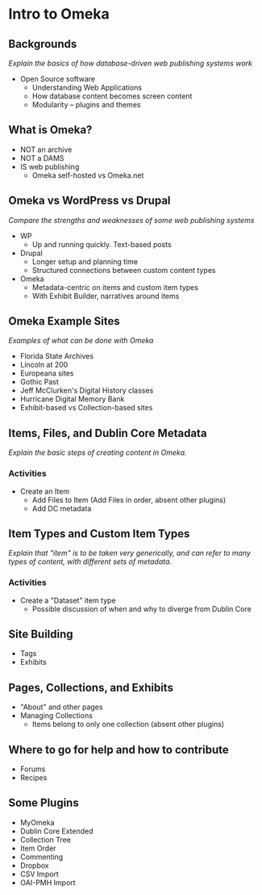 # Intro to Omeka


## Backgrounds
_Explain the basics of how database-driven web publishing systems work_

* Open Source software
	* Understanding Web Applications
	* How database content becomes screen content
	* Modularity – plugins and themes


## What is Omeka?

* NOT an archive
* NOT a DAMS
* IS web publishing
	* Omeka self-hosted vs Omeka.net

## Omeka vs WordPress vs Drupal
_Compare the strengths and weaknesses of some web publishing systems_

* WP
	* Up and running quickly. Text-based posts
* Drupal
	* Longer setup and planning time
	* Structured connections between custom content types
* Omeka
	* Metadata-centric on items and custom item types
	* With Exhibit Builder, narratives around items

## Omeka Example Sites
_Examples of what can be done with Omeka_

* Florida State Archives
* Lincoln at 200
* Europeana sites
* Gothic Past
* Jeff McClurken's Digital History classes
* Hurricane Digital Memory Bank
* Exhibit-based vs Collection-based sites

## Items, Files, and Dublin Core Metadata
_Explain the basic steps of creating content in Omeka._

### Activities

* Create an Item
	* Add Files to Item (Add Files in order, absent other plugins)
	* Add DC metadata


## Item Types and Custom Item Types
_Explain that "item" is to be taken very generically, and can refer to many types of content, with different sets of metadata._

### Activities

* Create a "Dataset" item type
	* Possible discussion of when and why to diverge from Dublin Core


## Site Building

* Tags
* Exhibits


## Pages, Collections, and Exhibits

* "About" and other pages
* Managing Collections
	* Items belong to only one collection (absent other plugins)


## Where to go for help and how to contribute

* Forums
* Recipes

## Some Plugins

* MyOmeka
* Dublin Core Extended
* Collection Tree
* Item Order
* Commenting
* Dropbox
* CSV Import
* OAI-PMH Import






